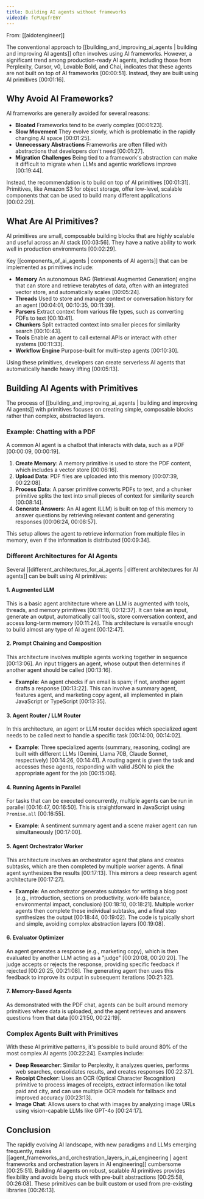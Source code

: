 ```yaml
---
title: Building AI agents without frameworks
videoId: fcPUqxfrE6Y
---
```


From: [[aidotengineer]] <br/> 

The conventional approach to [[building_and_improving_ai_agents | building and improving AI agents]] often involves using AI frameworks. However, a significant trend among production-ready AI agents, including those from Perplexity, Cursor, v0, Lovable Bold, and Chai, indicates that these agents are not built on top of AI frameworks [00:00:51]. Instead, they are built using AI primitives [00:01:16].

## Why Avoid AI Frameworks?

AI frameworks are generally avoided for several reasons:
*   **Bloated** Frameworks tend to be overly complex [00:01:23].
*   **Slow Movement** They evolve slowly, which is problematic in the rapidly changing AI space [00:01:25].
*   **Unnecessary Abstractions** Frameworks are often filled with abstractions that developers don't need [00:01:27].
*   **Migration Challenges** Being tied to a framework's abstraction can make it difficult to migrate when LLMs and agentic workflows improve [00:19:44].

Instead, the recommendation is to build on top of AI primitives [00:01:31]. Primitives, like Amazon S3 for object storage, offer low-level, scalable components that can be used to build many different applications [00:02:29].

## What Are AI Primitives?

AI primitives are small, composable building blocks that are highly scalable and useful across an AI stack [00:03:56]. They have a native ability to work well in production environments [00:02:29].

Key [[components_of_ai_agents | components of AI agents]] that can be implemented as primitives include:
*   **Memory** An autonomous RAG (Retrieval Augmented Generation) engine that can store and retrieve terabytes of data, often with an integrated vector store, and automatically scales [00:05:24].
*   **Threads** Used to store and manage context or conversation history for an agent [00:04:01, 00:10:35, 00:11:39].
*   **Parsers** Extract context from various file types, such as converting PDFs to text [00:10:41].
*   **Chunkers** Split extracted context into smaller pieces for similarity search [00:10:43].
*   **Tools** Enable an agent to call external APIs or interact with other systems [00:11:33].
*   **Workflow Engine** Purpose-built for multi-step agents [00:10:30].

Using these primitives, developers can create serverless AI agents that automatically handle heavy lifting [00:05:13].

## Building AI Agents with Primitives

The process of [[building_and_improving_ai_agents | building and improving AI agents]] with primitives focuses on creating simple, composable blocks rather than complex, abstracted layers.

### Example: Chatting with a PDF

A common AI agent is a chatbot that interacts with data, such as a PDF [00:00:09, 00:00:19].
1.  **Create Memory**: A memory primitive is used to store the PDF content, which includes a vector store [00:06:16].
2.  **Upload Data**: PDF files are uploaded into this memory [00:07:39, 00:22:08].
3.  **Process Data**: A parser primitive converts PDFs to text, and a chunker primitive splits the text into small pieces of context for similarity search [00:08:14].
4.  **Generate Answers**: An AI agent (LLM) is built on top of this memory to answer questions by retrieving relevant content and generating responses [00:06:24, 00:08:57].

This setup allows the agent to retrieve information from multiple files in memory, even if the information is distributed [00:09:34].

### Different Architectures for AI Agents

Several [[different_architectures_for_ai_agents | different architectures for AI agents]] can be built using AI primitives:

#### 1. Augmented LLM
This is a basic agent architecture where an LLM is augmented with tools, threads, and memory primitives [00:11:18, 00:12:37]. It can take an input, generate an output, automatically call tools, store conversation context, and access long-term memory [00:11:24]. This architecture is versatile enough to build almost any type of AI agent [00:12:47].

#### 2. Prompt Chaining and Composition
This architecture involves multiple agents working together in sequence [00:13:06]. An input triggers an agent, whose output then determines if another agent should be called [00:13:16].
*   **Example**: An agent checks if an email is spam; if not, another agent drafts a response [00:13:22]. This can involve a summary agent, features agent, and marketing copy agent, all implemented in plain JavaScript or TypeScript [00:13:35].

#### 3. Agent Router / LLM Router
In this architecture, an agent or LLM router decides which specialized agent needs to be called next to handle a specific task [00:14:00, 00:14:02].
*   **Example**: Three specialized agents (summary, reasoning, coding) are built with different LLMs (Gemini, Llama 70B, Claude Sonnet, respectively) [00:14:26, 00:14:41]. A routing agent is given the task and accesses these agents, responding with valid JSON to pick the appropriate agent for the job [00:15:06].

#### 4. Running Agents in Parallel
For tasks that can be executed concurrently, multiple agents can be run in parallel [00:16:47, 00:16:50]. This is straightforward in JavaScript using `Promise.all` [00:16:55].
*   **Example**: A sentiment summary agent and a scene maker agent can run simultaneously [00:17:00].

#### 5. Agent Orchestrator Worker
This architecture involves an orchestrator agent that plans and creates subtasks, which are then completed by multiple worker agents. A final agent synthesizes the results [00:17:13]. This mirrors a deep research agent architecture [00:17:27].
*   **Example**: An orchestrator generates subtasks for writing a blog post (e.g., introduction, sections on productivity, work-life balance, environmental impact, conclusion) [00:18:10, 00:18:21]. Multiple worker agents then complete these individual subtasks, and a final step synthesizes the output [00:18:44, 00:19:02]. The code is typically short and simple, avoiding complex abstraction layers [00:19:08].

#### 6. Evaluator Optimizer
An agent generates a response (e.g., marketing copy), which is then evaluated by another LLM acting as a "judge" [00:20:08, 00:20:20]. The judge accepts or rejects the response, providing specific feedback if rejected [00:20:25, 00:21:08]. The generating agent then uses this feedback to improve its output in subsequent iterations [00:21:32].

#### 7. Memory-Based Agents
As demonstrated with the PDF chat, agents can be built around memory primitives where data is uploaded, and the agent retrieves and answers questions from that data [00:21:50, 00:22:19].

### Complex Agents Built with Primitives

With these AI primitive patterns, it's possible to build around 80% of the most complex AI agents [00:22:24]. Examples include:
*   **Deep Researcher**: Similar to Perplexity, it analyzes queries, performs web searches, consolidates results, and creates responses [00:22:37].
*   **Receipt Checker**: Uses an OCR (Optical Character Recognition) primitive to process images of receipts, extract information like total paid and city, and can use multiple OCR models for fallback and improved accuracy [00:23:13].
*   **Image Chat**: Allows users to chat with images by analyzing image URLs using vision-capable LLMs like GPT-4o [00:24:17].

## Conclusion

The rapidly evolving AI landscape, with new paradigms and LLMs emerging frequently, makes [[agent_frameworks_and_orchestration_layers_in_ai_engineering | agent frameworks and orchestration layers in AI engineering]] cumbersome [00:25:51]. Building AI agents on robust, scalable AI primitives provides flexibility and avoids being stuck with pre-built abstractions [00:25:58, 00:26:08]. These primitives can be built custom or used from pre-existing libraries [00:26:13].